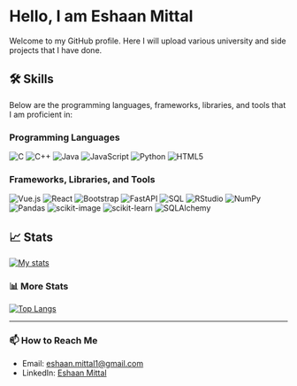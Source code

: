 # Hello, I am Eshaan Mittal

Welcome to my GitHub profile. Here I will upload various university and side projects that I have done.

## 🛠️ Skills

Below are the programming languages, frameworks, libraries, and tools that I am proficient in:

### Programming Languages
![C](https://img.shields.io/badge/-C-A8B9CC?style=for-the-badge&logo=c&logoColor=black)
![C++](https://img.shields.io/badge/-C++-00599C?style=for-the-badge&logo=cplusplus&logoColor=white)
![Java](https://img.shields.io/badge/-Java-007396?style=for-the-badge&logo=java&logoColor=white)
![JavaScript](https://img.shields.io/badge/-JavaScript-F7DF1E?style=for-the-badge&logo=javascript&logoColor=black)
![Python](https://img.shields.io/badge/-Python-3776AB?style=for-the-badge&logo=python&logoColor=white)
![HTML5](https://img.shields.io/badge/-HTML5-E34F26?style=for-the-badge&logo=html5&logoColor=white)

### Frameworks, Libraries, and Tools
![Vue.js](https://img.shields.io/badge/-Vue.js-4FC08D?style=for-the-badge&logo=vue-dot-js&logoColor=white)
![React](https://img.shields.io/badge/-ReactJs-61DAFB?logo=react&logoColor=white&style=for-the-badge)
![Bootstrap](https://img.shields.io/badge/Bootstrap-563D7C?style=for-the-badge&logo=bootstrap&logoColor=white)
![FastAPI](https://img.shields.io/badge/-FastAPI-009688?style=for-the-badge&logo=fastapi&logoColor=white)
![SQL](https://img.shields.io/badge/-SQL-4479A1?style=for-the-badge&logo=sqlite&logoColor=white)
![RStudio](https://img.shields.io/badge/-RStudio-75AADB?style=for-the-badge&logo=rstudio&logoColor=white)
![NumPy](https://img.shields.io/badge/-NumPy-013243?style=for-the-badge&logo=numpy&logoColor=white)
![Pandas](https://img.shields.io/badge/-Pandas-333333?style=for-the-badge&logo=pandas&logoColor=white)
![scikit-image](https://img.shields.io/badge/-scikit--image-F7931E?style=for-the-badge&logo=scikitlearn&logoColor=white)
![scikit-learn](https://img.shields.io/badge/scikit%20learn-F7931E?style=for-the-badge&logo=scikit-learn&logoColor=white)
![SQLAlchemy](https://img.shields.io/badge/-SQLAlchemy-007396?style=for-the-badge&logo=sqlalchemy&logoColor=white)

## 📈 Stats

[![My stats](https://github-readme-stats.vercel.app/api?username=em1ttal&show_icons=true&theme=radical)](https://github.com/em1ttal)


### 📊 More Stats

[![Top Langs](https://github-readme-stats.vercel.app/api/top-langs/?username=em1ttal&hide_progress=true&layout=compact&theme=radical)](https://github.com/em1ttal)

---

### 📫 How to Reach Me

- Email: [eshaan.mittal1@gmail.com](mailto:eshaan.mittal1@gmail.com)
- LinkedIn: [Eshaan Mittal](https://www.linkedin.com/in/eshaan-mittal-576955231/)
